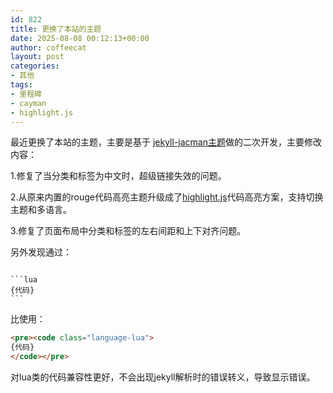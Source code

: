 ```yaml
---
id: 822
title: 更换了本站的主题
date: 2025-08-08 00:12:13+00:00
author: coffeecat
layout: post
categories:
- 其他
tags:
- 里程碑
- cayman
- highlight.js
---
```


最近更换了本站的主题，主要是基于
<a href="https://github.com/Simpleyyt/jekyll-jacman">jekyll-jacman主题</a>做的二次开发，主要修改内容：

1.修复了当分类和标签为中文时，超级链接失效的问题。

2.从原来内置的rouge代码高亮主题升级成了<a href="https://github.com/highlightjs/highlight.js">highlight.js</a>代码高亮方案，支持切换主题和多语言。

3.修复了页面布局中分类和标签的左右间距和上下对齐问题。

另外发现通过：
<pre><code class="language-html" > 
```lua 
{代码} 
```
</code></pre>
比使用：
```html
<pre><code class="language-lua"> 
{代码} 
</code></pre>
```
对lua类的代码兼容性更好，不会出现jekyll解析时的错误转义，导致显示错误。

